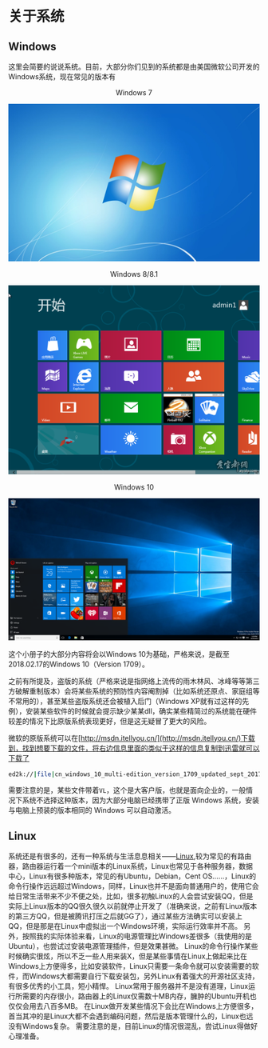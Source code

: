 # 关于系统

## Windows

这里会简要的说说系统。目前，大部分你们见到的系统都是由美国微软公司开发的Windows系统，现在常见的版本有

<center>Windows 7</center>

![Windows 7](chapter4/1/7.jpg "Windows 7")

<center>Windows 8/8.1</center>

![Windows 8](chapter4/1/8.png "Windows 8")

<center>Windows 10</center>

![Windows 10](chapter4/1/10.png "Windows 10")

这个小册子的大部分内容将会以Windows 10为基础，严格来说，是截至2018.02.17的Windows 10（Version 1709）。

之前有所提及，盗版的系统（严格来说是指网络上流传的雨木林风、冰峰等等第三方破解重制版本）会将某些系统的预防性内容阉割掉（比如系统还原点、家庭组等不常用的），甚至某些盗版系统还会被植入后门（Windows XP就有过这样的先例），安装某些软件的时候就会提示缺少某某dll，确实某些精简过的系统能在硬件较差的情况下比原版系统表现更好，但是这无疑冒了更大的风险。

微软的原版系统可以在[http://msdn.itellyou.cn/](http://msdn.itellyou.cn/)下载到，找到想要下载的文件，将右边信息里面的类似于这样的信息复制到迅雷就可以下载了

```bash
ed2k://|file|cn_windows_10_multi-edition_version_1709_updated_sept_2017_x64_dvd_100090804.iso|4740610048|37051C54894776826823DAEBDD03F1DC|/
```

需要注意的是，某些文件带着`VL`，这个是大客户版，也就是面向企业的，一般情况下系统不选择这种版本，因为大部分电脑已经携带了正版 Windows 系统，安装与电脑上预装的版本相同的 Windows 可以自动激活。

## Linux

系统还是有很多的，还有一种系统与生活息息相关——[Linux](https://baike.baidu.com/item/linux/27050?fr=aladdin),较为常见的有路由器，路由器运行着一个mini版本的Linux系统，Linux也常见于各种服务器，数据中心，Linux有很多种版本，常见的有Ubuntu，Debian，Cent OS……，Linux的命令行操作远远超过Windows，同样，Linux也并不是面向普通用户的，使用它会给日常生活带来不少不便之处，比如，很多初触Linux的人会尝试安装QQ，但是实际上Linux版本的QQ很久很久以前就停止开发了（准确来说，之前有Linux版本的第三方QQ，但是被腾讯打压之后就GG了），通过某些方法确实可以安装上QQ，但是那是在Linux中虚拟出一个Windows环境，实际运行效率并不高。
另外，按照我的实际体验来看，Linux的电源管理比Windows差很多（我使用的是Ubuntu），也尝试过安装电源管理插件，但是效果甚微。
Linux的命令行操作某些时候确实很炫，所以不乏一些人用来装X，但是某些事情在Linux上做起来比在Windows上方便得多，比如安装软件，Linux只需要一条命令就可以安装需要的软件，而Windows大都需要自行下载安装包，另外Linux有着强大的开源社区支持，有很多优秀的小工具，短小精悍。
Linux常用于服务器并不是没有道理，Linux运行所需要的内存很小，路由器上的Linux仅需数十MB内存，臃肿的Ubuntu开机也仅仅会用去八百多MB。
在Linux做开发某些情况下会比在Windows上方便很多，首当其冲的是Linux大都不会遇到编码问题，然后是版本管理什么的，Linux也远没有Windows复杂。
需要注意的是，目前Linux的情况很混乱，尝试Linux得做好心理准备。